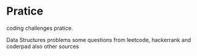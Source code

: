 # Pratice
coding challenges pratice.


Data Structures problems some questions from leetcode, hackerrank and coderpad also other sources
